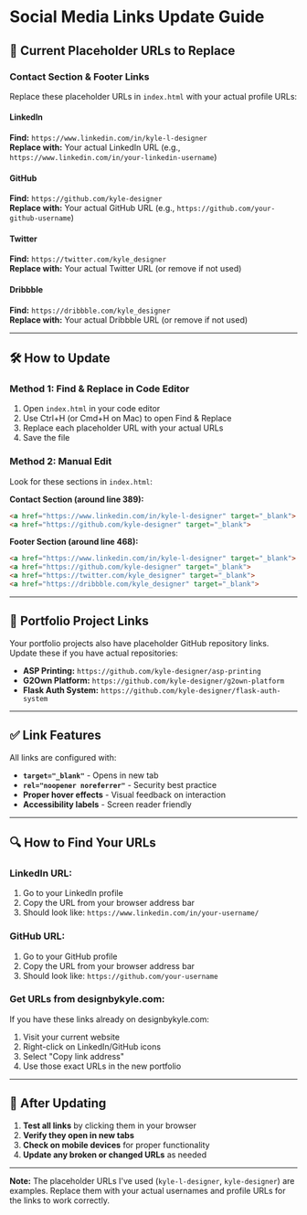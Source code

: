 # Social Media Links Update Guide

## 🔗 Current Placeholder URLs to Replace

### **Contact Section & Footer Links**

Replace these placeholder URLs in `index.html` with your actual profile URLs:

#### **LinkedIn**
**Find:** `https://www.linkedin.com/in/kyle-l-designer`  
**Replace with:** Your actual LinkedIn URL (e.g., `https://www.linkedin.com/in/your-linkedin-username`)

#### **GitHub** 
**Find:** `https://github.com/kyle-designer`  
**Replace with:** Your actual GitHub URL (e.g., `https://github.com/your-github-username`)

#### **Twitter**
**Find:** `https://twitter.com/kyle_designer`  
**Replace with:** Your actual Twitter URL (or remove if not used)

#### **Dribbble**
**Find:** `https://dribbble.com/kyle_designer`  
**Replace with:** Your actual Dribbble URL (or remove if not used)

---

## 🛠 How to Update

### **Method 1: Find & Replace in Code Editor**
1. Open `index.html` in your code editor
2. Use Ctrl+H (or Cmd+H on Mac) to open Find & Replace
3. Replace each placeholder URL with your actual URLs
4. Save the file

### **Method 2: Manual Edit**
Look for these sections in `index.html`:

**Contact Section (around line 389):**
```html
<a href="https://www.linkedin.com/in/kyle-l-designer" target="_blank">
<a href="https://github.com/kyle-designer" target="_blank">
```

**Footer Section (around line 468):**
```html
<a href="https://www.linkedin.com/in/kyle-l-designer" target="_blank">
<a href="https://github.com/kyle-designer" target="_blank">
<a href="https://twitter.com/kyle_designer" target="_blank">
<a href="https://dribbble.com/kyle_designer" target="_blank">
```

---

## 📁 Portfolio Project Links

Your portfolio projects also have placeholder GitHub repository links. Update these if you have actual repositories:

- **ASP Printing:** `https://github.com/kyle-designer/asp-printing`
- **G2Own Platform:** `https://github.com/kyle-designer/g2own-platform`  
- **Flask Auth System:** `https://github.com/kyle-designer/flask-auth-system`

---

## ✅ Link Features

All links are configured with:
- **`target="_blank"`** - Opens in new tab
- **`rel="noopener noreferrer"`** - Security best practice
- **Proper hover effects** - Visual feedback on interaction
- **Accessibility labels** - Screen reader friendly

---

## 🔍 How to Find Your URLs

### **LinkedIn URL:**
1. Go to your LinkedIn profile
2. Copy the URL from your browser address bar
3. Should look like: `https://www.linkedin.com/in/your-username/`

### **GitHub URL:**
1. Go to your GitHub profile  
2. Copy the URL from your browser address bar
3. Should look like: `https://github.com/your-username`

### **Get URLs from designbykyle.com:**
If you have these links already on designbykyle.com:
1. Visit your current website
2. Right-click on LinkedIn/GitHub icons
3. Select "Copy link address" 
4. Use those exact URLs in the new portfolio

---

## 🚀 After Updating

1. **Test all links** by clicking them in your browser
2. **Verify they open in new tabs** 
3. **Check on mobile devices** for proper functionality
4. **Update any broken or changed URLs** as needed

---

**Note:** The placeholder URLs I've used (`kyle-l-designer`, `kyle-designer`) are examples. Replace them with your actual usernames and profile URLs for the links to work correctly.
